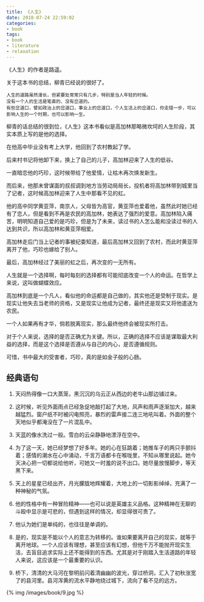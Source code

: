 ```yaml
---
title: 《人生》
date: 2018-07-24 22:59:02
categories:
- book
tags:
- book
- literature
- relaxation
---
```

《人生》的作者是路遥。

<!-- more -->

关于这本书的总结，柳青已经说的很好了。

	人生的道路虽然漫长，但紧要处常常只有几步，特别是当人年轻的时候。
	没有一个人的生活是笔直的、没有岔道的。
	有些岔道口，譬如政治上的岔道口，事业上的岔道口，个人生活上的岔道口，你走错一步，可以影响人生的一个时期，也可以影响一生。
	

柳青的话总结的很到位，《人生》这本书看似是高加林那略微坎坷的人生阶段，其实本质上写的是他的选择。

在他高中毕业没有考上大学，他回到了农村教起了学。

后来村书记将他卸下来，换上了自己的儿子，高加林迎来了人生的低谷。

一直暗恋他的巧珍，这时候带给了他爱情，让枯木再次焕发新生。

而后来，他那未曾谋面的叔叔调到地方当劳动局局长，投机者将高加林带到城里当了记者，这时候高加林迎来了人生中那看不见的虹。

他的高中同学黄亚萍，南京人，父母皆为高官，黄亚萍也爱着他，虽然此时她已经有了恋人，但是看到不再是农民的高加林，她表达了强烈的爱意。高加林陷入痛苦，明明知道自己爱的是巧珍，但是为了未来，读过书的人怎么能和没读过书的人达到共识，所以高加林和黄亚萍相爱。

高加林走后门当上记者的事被纪委知道，最后高加林又回到了农村，而此时黄亚萍离开了他，巧珍也嫁给了别人。

最后，高加林经过了美丽的虹之后，再次变的一无所有。

人生就是一个选择啊，每时每刻的选择都有可能彻底改变一个人的命运。在哲学上来说，这叫做蝴蝶效应。

高加林到底是一个凡人，看似他的命运都是自己做的，其实他还是受制于现实。是现实让他失去当老师的资格，又是现实让他成为记者，最终还是现实又将他遣送为农民。

一个人如果再有才华，倘若脱离现实，那么最终他终会被现实所打击。

对于个人来说，选择的是否正确尤为关键。所以，正确的选择不应该是谋取最大利益的选择，而是这个选择是否遵从与自己的内心，是否遵循规则。

可惜，书中最大的受害者，巧珍，真的是如金子般的心肠。

## 经典语句

1. 天闷热得像一口大蒸笼，黑沉沉的乌云正从西边的老牛山那边铺过来。

2. 这时候，听见外面雨点已经急促地敲打起了大地，风声和雨声逐渐加大，越来越猛烈。窗户纸不时被闪电照亮，暴烈的雷声接二连三地吼叫着。外面的整个天地似乎都淹没在了一片混乱中。

3. 天蓝的像水洗过一般。雪白的云朵静静地漂浮在空中。

4. 为了这一天，她已经梦想了好多年。她的心在狂跳着；她推车子的两只手颤抖着；感情的潮水在心中涌动，千言万语都卡在喉咙里，不知从哪里说起。她今天决心把一切都说给他听，可她又一时羞的说不出口。她尽量放慢脚步，等天黑下来。

5. 天上的星星已经出齐，月光朦胧地辉耀着，大地上的一切影影绰绰，充满了一种神秘的气氛。

6. 他的性格中有一种冒险精神——也可以说是英雄主义品格。这种精神在无聊的斗殴中显示是可悲的，但遇到这样的情况，却显得很可贵了。

7. 他认为她们是单纯的，也往往是单调的。

8. 是的，现实是不能以个人的意志为转移的。谁如果要离开自己的现实，就等于离开地球。一个人应该有理想，甚至应该有幻想，但他千万不能抛开现实生活，去盲目追求实际上还不能得到的东西。尤其是对于刚踏入生活道路的年轻人来说，这应该是一个最重要的认识。

9. 桥下，清清的大马河在黎明前闪着清幽幽的波光，穿过桥洞，汇入了初秋涨宽了的县河里。县河浑黄的流水平静地绕过城下，流向了看不见的远方。

{% img /images/book/9.jpg %}